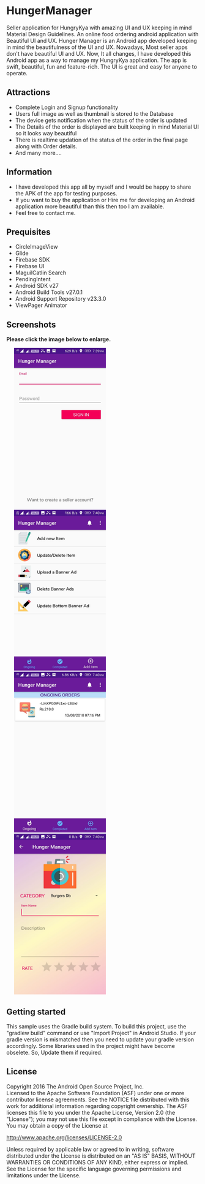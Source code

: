 # HungerManager
Seller application for HungryKya with amazing UI and UX keeping in mind Material Design Guidelines. An online food ordering android application with Beautiful UI and UX. Hunger Manager is an Android app developed keeping in mind the beautifulness of the UI and UX. 
Nowadays, Most seller apps don't have beautiful UI and UX. Now, It all changes, I have developed this Android app as a way to manage 
my HungryKya application. The app is swift, beautiful, fun and feature-rich. The UI is great and easy for anyone to operate.

## Attractions
* Complete Login and Signup functionality
* Users full image as well as thumbnail is stored to the Database
* The device gets notification when the status of the order is updated
* The Details of the order is displayed are built keeping in mind Material UI so it looks way beautiful
* There is realtime updation of the status of the order in the final page along with Order details.
* And many more....

## Information
* I have developed this app all by myself and I would be happy to share the APK of the app for testing purposes. 
* If you want to buy the application or Hire me for developing an Android application more beautiful than this then too I am available.
* Feel free to contact me.

## Prequisites
* CircleImageView
* Glide
* Firebase SDK
* Firebase UI
* MaguilCatlin Search
* PendingIntent
* Android SDK v27
* Android Build Tools v27.0.1
* Android Support Repository v23.3.0
* ViewPager Animator

## Screenshots

**Please click the image below to enlarge.**

<img src="https://github.com/Shubhraaaj/HungerManager/blob/master/WhatsApp%20Image%202018-08-13%20at%207.41.17%20PM.jpeg" height="420" width="240" hspace="20"><img src="https://github.com/Shubhraaaj/HungerManager/blob/master/WhatsApp%20Image%202018-08-13%20at%207.41.19%20PM.jpeg" height="420" width="240" hspace="20"><img src="https://github.com/Shubhraaaj/HungerManager/blob/master/WhatsApp%20Image%202018-08-13%20at%207.41.20%20PM.jpeg" height="420" width="240" hspace="20"><img src="https://github.com/Shubhraaaj/HungerManager/blob/master/WhatsApp%20Image%202018-08-13%20at%207.41.16%20PM.jpeg" height="420" width="240" hspace="20">

## Getting started
This sample uses the Gradle build system. 
To build this project, use the "gradlew build" command or use "Import Project" in Android Studio. 
If your gradle version is mismatched then you need to update your gradle version accordingly.
Some libraries used in the project might have become obselete. So, Update them if required.

## License
<p> Copyright 2016 The Android Open Source Project, Inc.<br>
Licensed to the Apache Software Foundation (ASF) under one or more contributor license agreements. 
See the NOTICE file distributed with this work for additional information regarding copyright ownership. 
The ASF licenses this file to you under the Apache License, Version 2.0 (the "License"); 
you may not use this file except in compliance with the License. You may obtain a copy of the License at<br>

http://www.apache.org/licenses/LICENSE-2.0 <br>

Unless required by applicable law or agreed to in writing, software distributed under the License is distributed on an "AS IS" BASIS, 
WITHOUT WARRANTIES OR CONDITIONS OF ANY KIND, either express or implied. See the License for the specific language governing permissions 
and limitations under the License.<p>
